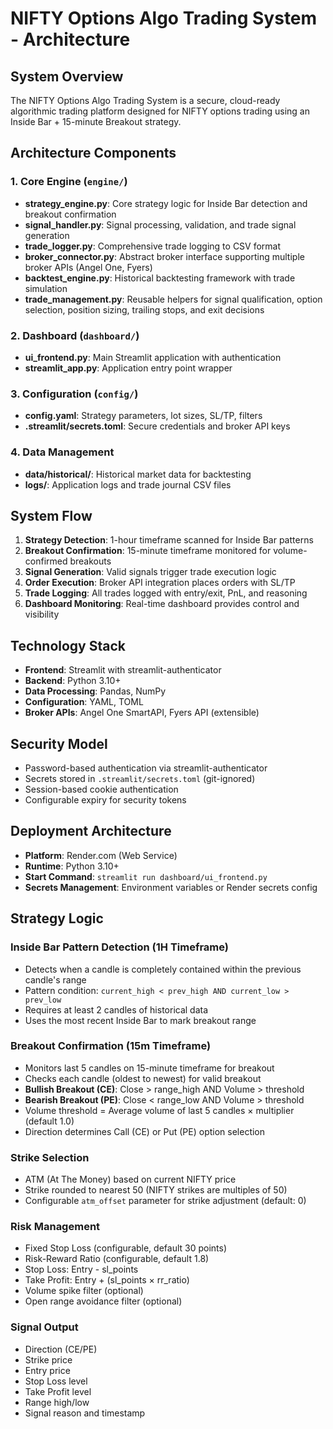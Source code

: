 # NIFTY Options Algo Trading System - Architecture

## System Overview

The NIFTY Options Algo Trading System is a secure, cloud-ready algorithmic trading platform designed for NIFTY options trading using an Inside Bar + 15-minute Breakout strategy.

## Architecture Components

### 1. Core Engine (`engine/`)
- **strategy_engine.py**: Core strategy logic for Inside Bar detection and breakout confirmation
- **signal_handler.py**: Signal processing, validation, and trade signal generation
- **trade_logger.py**: Comprehensive trade logging to CSV format
- **broker_connector.py**: Abstract broker interface supporting multiple broker APIs (Angel One, Fyers)
- **backtest_engine.py**: Historical backtesting framework with trade simulation
- **trade_management.py**: Reusable helpers for signal qualification, option selection, position sizing, trailing stops, and exit decisions

### 2. Dashboard (`dashboard/`)
- **ui_frontend.py**: Main Streamlit application with authentication
- **streamlit_app.py**: Application entry point wrapper

### 3. Configuration (`config/`)
- **config.yaml**: Strategy parameters, lot sizes, SL/TP, filters
- **.streamlit/secrets.toml**: Secure credentials and broker API keys

### 4. Data Management
- **data/historical/**: Historical market data for backtesting
- **logs/**: Application logs and trade journal CSV files

## System Flow

1. **Strategy Detection**: 1-hour timeframe scanned for Inside Bar patterns
2. **Breakout Confirmation**: 15-minute timeframe monitored for volume-confirmed breakouts
3. **Signal Generation**: Valid signals trigger trade execution logic
4. **Order Execution**: Broker API integration places orders with SL/TP
5. **Trade Logging**: All trades logged with entry/exit, PnL, and reasoning
6. **Dashboard Monitoring**: Real-time dashboard provides control and visibility

## Technology Stack

- **Frontend**: Streamlit with streamlit-authenticator
- **Backend**: Python 3.10+
- **Data Processing**: Pandas, NumPy
- **Configuration**: YAML, TOML
- **Broker APIs**: Angel One SmartAPI, Fyers API (extensible)

## Security Model

- Password-based authentication via streamlit-authenticator
- Secrets stored in `.streamlit/secrets.toml` (git-ignored)
- Session-based cookie authentication
- Configurable expiry for security tokens

## Deployment Architecture

- **Platform**: Render.com (Web Service)
- **Runtime**: Python 3.10+
- **Start Command**: `streamlit run dashboard/ui_frontend.py`
- **Secrets Management**: Environment variables or Render secrets config

## Strategy Logic

### Inside Bar Pattern Detection (1H Timeframe)
- Detects when a candle is completely contained within the previous candle's range
- Pattern condition: `current_high < prev_high AND current_low > prev_low`
- Requires at least 2 candles of historical data
- Uses the most recent Inside Bar to mark breakout range

### Breakout Confirmation (15m Timeframe)
- Monitors last 5 candles on 15-minute timeframe for breakout
- Checks each candle (oldest to newest) for valid breakout
- **Bullish Breakout (CE)**: Close > range_high AND Volume > threshold
- **Bearish Breakout (PE)**: Close < range_low AND Volume > threshold
- Volume threshold = Average volume of last 5 candles × multiplier (default 1.0)
- Direction determines Call (CE) or Put (PE) option selection

### Strike Selection
- ATM (At The Money) based on current NIFTY price
- Strike rounded to nearest 50 (NIFTY strikes are multiples of 50)
- Configurable `atm_offset` parameter for strike adjustment (default: 0)

### Risk Management
- Fixed Stop Loss (configurable, default 30 points)
- Risk-Reward Ratio (configurable, default 1.8)
- Stop Loss: Entry - sl_points
- Take Profit: Entry + (sl_points × rr_ratio)
- Volume spike filter (optional)
- Open range avoidance filter (optional)

### Signal Output
- Direction (CE/PE)
- Strike price
- Entry price
- Stop Loss level
- Take Profit level
- Range high/low
- Signal reason and timestamp

